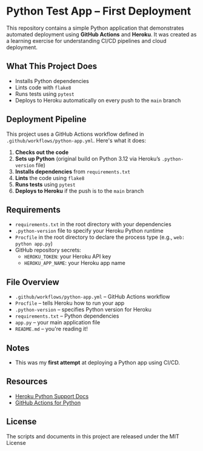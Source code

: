 # Python Test App – First Deployment

This repository contains a simple Python application that demonstrates automated deployment using 
  **GitHub Actions** and **Heroku**. It was created as a learning exercise for understanding 
  CI/CD pipelines and cloud deployment.

## What This Project Does
- Installs Python dependencies
- Lints code with `flake8`
- Runs tests using `pytest`
- Deploys to Heroku automatically on every push to the `main` branch

## Deployment Pipeline

This project uses a GitHub Actions workflow defined in `.github/workflows/python-app.yml`. 
Here's what it does:
1. **Checks out the code**
2. **Sets up Python** (original build on Python 3.12 via Heroku’s `.python-version` file)
3. **Installs dependencies** from `requirements.txt`
4. **Lints** the code using `flake8`
5. **Runs tests** using `pytest`
6. **Deploys to Heroku** if the push is to the `main` branch

## Requirements

- `requirements.txt` in the root directory with your dependencies
- `.python-version` file to specify your Heroku Python runtime
- `Procfile` in the root directory to declare the process type (e.g., `web: python app.py`)
- GitHub repository secrets:
  - `HEROKU_TOKEN`: your Heroku API key
  - `HEROKU_APP_NAME`: your Heroku app name

## File Overview

- `.github/workflows/python-app.yml` – GitHub Actions workflow
- `Procfile` – tells Heroku how to run your app
- `.python-version` – specifies Python version for Heroku
- `requirements.txt` – Python dependencies
- `app.py` – your main application file
- `README.md` – you're reading it!

## Notes

- This was my **first attempt** at deploying a Python app using CI/CD. 

## Resources

- [Heroku Python Support Docs](https://devcenter.heroku.com/articles/python-support)
- [GitHub Actions for Python](https://docs.github.com/en/actions/automating-builds-and-tests/building-and-testing-python)

## License

The scripts and documents in this project are released under the MIT License
